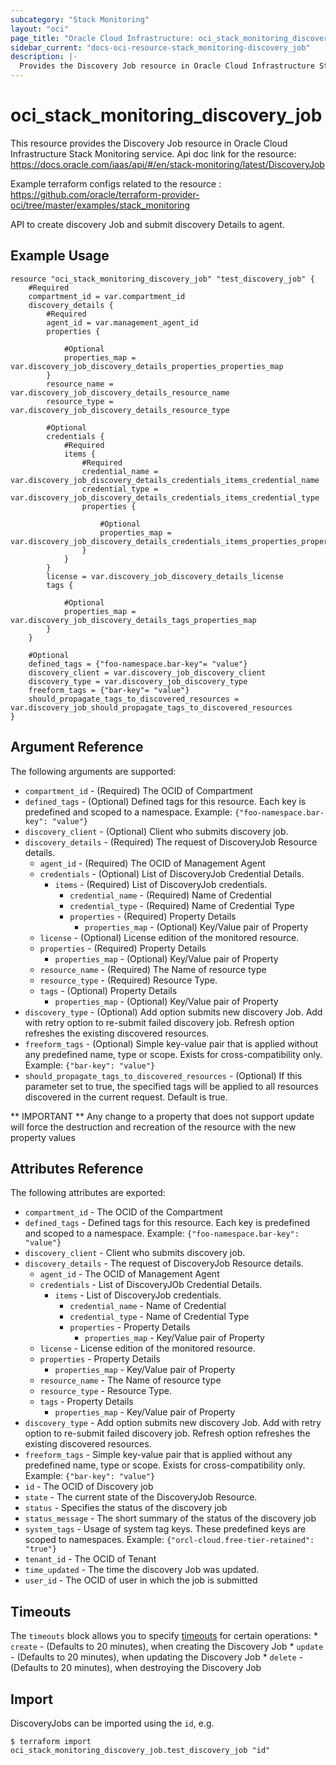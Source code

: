 ```yaml
---
subcategory: "Stack Monitoring"
layout: "oci"
page_title: "Oracle Cloud Infrastructure: oci_stack_monitoring_discovery_job"
sidebar_current: "docs-oci-resource-stack_monitoring-discovery_job"
description: |-
  Provides the Discovery Job resource in Oracle Cloud Infrastructure Stack Monitoring service
---
```


# oci_stack_monitoring_discovery_job
This resource provides the Discovery Job resource in Oracle Cloud Infrastructure Stack Monitoring service.
Api doc link for the resource: https://docs.oracle.com/iaas/api/#/en/stack-monitoring/latest/DiscoveryJob

Example terraform configs related to the resource : https://github.com/oracle/terraform-provider-oci/tree/master/examples/stack_monitoring

API to create discovery Job and submit discovery Details to agent.


## Example Usage

```hcl
resource "oci_stack_monitoring_discovery_job" "test_discovery_job" {
	#Required
	compartment_id = var.compartment_id
	discovery_details {
		#Required
		agent_id = var.management_agent_id
		properties {

			#Optional
			properties_map = var.discovery_job_discovery_details_properties_properties_map
		}
		resource_name = var.discovery_job_discovery_details_resource_name
		resource_type = var.discovery_job_discovery_details_resource_type

		#Optional
		credentials {
			#Required
			items {
				#Required
				credential_name = var.discovery_job_discovery_details_credentials_items_credential_name
				credential_type = var.discovery_job_discovery_details_credentials_items_credential_type
				properties {

					#Optional
					properties_map = var.discovery_job_discovery_details_credentials_items_properties_properties_map
				}
			}
		}
		license = var.discovery_job_discovery_details_license
		tags {

			#Optional
			properties_map = var.discovery_job_discovery_details_tags_properties_map
		}
	}

	#Optional
	defined_tags = {"foo-namespace.bar-key"= "value"}
	discovery_client = var.discovery_job_discovery_client
	discovery_type = var.discovery_job_discovery_type
	freeform_tags = {"bar-key"= "value"}
	should_propagate_tags_to_discovered_resources = var.discovery_job_should_propagate_tags_to_discovered_resources
}
```

## Argument Reference

The following arguments are supported:

* `compartment_id` - (Required) The OCID of Compartment
* `defined_tags` - (Optional) Defined tags for this resource. Each key is predefined and scoped to a namespace. Example: `{"foo-namespace.bar-key": "value"}` 
* `discovery_client` - (Optional) Client who submits discovery job.
* `discovery_details` - (Required) The request of DiscoveryJob Resource details.
	* `agent_id` - (Required) The OCID of Management Agent
	* `credentials` - (Optional) List of DiscoveryJob Credential Details.
		* `items` - (Required) List of DiscoveryJob credentials.
			* `credential_name` - (Required) Name of Credential
			* `credential_type` - (Required) Name of Credential Type
			* `properties` - (Required) Property Details
				* `properties_map` - (Optional) Key/Value pair of Property
	* `license` - (Optional) License edition of the monitored resource.
	* `properties` - (Required) Property Details
		* `properties_map` - (Optional) Key/Value pair of Property
	* `resource_name` - (Required) The Name of resource type
	* `resource_type` - (Required) Resource Type.
	* `tags` - (Optional) Property Details
		* `properties_map` - (Optional) Key/Value pair of Property
* `discovery_type` - (Optional) Add option submits new discovery Job. Add with retry option to re-submit failed discovery job. Refresh option refreshes the existing discovered resources. 
* `freeform_tags` - (Optional) Simple key-value pair that is applied without any predefined name, type or scope. Exists for cross-compatibility only. Example: `{"bar-key": "value"}` 
* `should_propagate_tags_to_discovered_resources` - (Optional) If this parameter set to true, the specified tags will be applied  to all resources discovered in the current request.  Default is true. 


** IMPORTANT **
Any change to a property that does not support update will force the destruction and recreation of the resource with the new property values

## Attributes Reference

The following attributes are exported:

* `compartment_id` - The OCID of the Compartment
* `defined_tags` - Defined tags for this resource. Each key is predefined and scoped to a namespace. Example: `{"foo-namespace.bar-key": "value"}` 
* `discovery_client` - Client who submits discovery job.
* `discovery_details` - The request of DiscoveryJob Resource details.
	* `agent_id` - The OCID of Management Agent
	* `credentials` - List of DiscoveryJOb Credential Details.
		* `items` - List of DiscoveryJob credentials.
			* `credential_name` - Name of Credential
			* `credential_type` - Name of Credential Type
			* `properties` - Property Details
				* `properties_map` - Key/Value pair of Property
	* `license` - License edition of the monitored resource.
	* `properties` - Property Details
		* `properties_map` - Key/Value pair of Property
	* `resource_name` - The Name of resource type
	* `resource_type` - Resource Type.
	* `tags` - Property Details
		* `properties_map` - Key/Value pair of Property
* `discovery_type` - Add option submits new discovery Job. Add with retry option to re-submit failed discovery job. Refresh option refreshes the existing discovered resources. 
* `freeform_tags` - Simple key-value pair that is applied without any predefined name, type or scope. Exists for cross-compatibility only. Example: `{"bar-key": "value"}` 
* `id` - The OCID of Discovery job
* `state` - The current state of the DiscoveryJob Resource.
* `status` - Specifies the status of the discovery job
* `status_message` - The short summary of the status of the discovery job
* `system_tags` - Usage of system tag keys. These predefined keys are scoped to namespaces. Example: `{"orcl-cloud.free-tier-retained": "true"}` 
* `tenant_id` - The OCID of Tenant
* `time_updated` - The time the discovery Job was updated.
* `user_id` - The OCID of user in which the job is submitted

## Timeouts

The `timeouts` block allows you to specify [timeouts](https://registry.terraform.io/providers/oracle/oci/latest/docs/guides/changing_timeouts) for certain operations:
	* `create` - (Defaults to 20 minutes), when creating the Discovery Job
	* `update` - (Defaults to 20 minutes), when updating the Discovery Job
	* `delete` - (Defaults to 20 minutes), when destroying the Discovery Job


## Import

DiscoveryJobs can be imported using the `id`, e.g.

```
$ terraform import oci_stack_monitoring_discovery_job.test_discovery_job "id"
```

